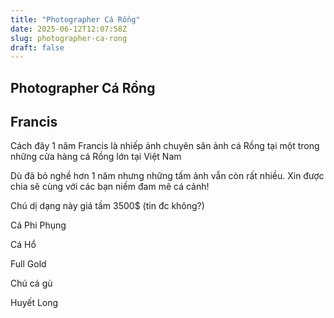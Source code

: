 ```yaml
---
title: "Photographer Cá Rồng"
date: 2025-06-12T12:07:58Z
slug: photographer-ca-rong
draft: false
---
```


## Photographer Cá Rồng

## Francis

Cách đây 1 năm Francis là nhiếp ảnh chuyên săn ảnh cá Rồng tại một trong những cửa hàng cá Rồng lớn tại Việt Nam 
 
 
 
Dù đã bỏ nghề hơn 1 năm nhưng những tấm ảnh vẫn còn rất nhiều. Xin được chia sẽ cùng với các bạn niềm đam mê cá cảnh!
 
 

 
 
 
 
 

 
 

 
 

 
Chú dị dạng này giá tầm 3500$ (tin đc không?)
 

 
 
Cá Phi Phụng
 

 
Cá Hổ
 

 
 
Full Gold
 

 

 
Chú cá gù
 

 
Huyết Long